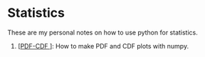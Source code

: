 # Statistics

These are my personal notes on how to use python for statistics.   


1. [<a href="https://github.com/trangel/Data-Science/blob/master/PDF-CDF.ipynb">PDF-CDF </a>]: How to make PDF and CDF plots with numpy.   

